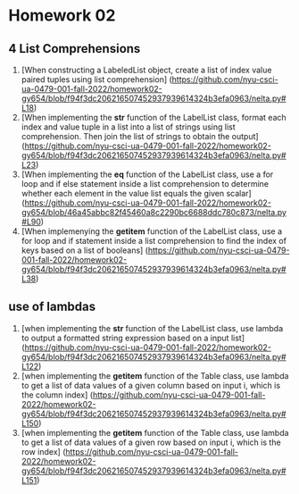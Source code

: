 # Homework 02

## 4 List Comprehensions
1. [When constructing a LabeledList object, create a list of index value paired tuples using list comprehension] (https://github.com/nyu-csci-ua-0479-001-fall-2022/homework02-gy654/blob/f94f3dc206216507452937939614324b3efa0963/nelta.py#L18)
2. [When implementing the __str__ function of the LabelList class, format each index and value tuple in a list into a list of strings using list comprehension. Then join the list of strings to obtain the output] (https://github.com/nyu-csci-ua-0479-001-fall-2022/homework02-gy654/blob/f94f3dc206216507452937939614324b3efa0963/nelta.py#L23)
3. [When implementing the __eq__ function of the LabelList class, use a for loop and if else statement inside a list comprehension to determine whether each element in the value list equals the given scalar] (https://github.com/nyu-csci-ua-0479-001-fall-2022/homework02-gy654/blob/46a45abbc82f45460a8c2290bc6688ddc780c873/nelta.py#L90)
4. [When implemenying the __getitem__ function of the LabelList class, use a for loop and if statement inside a list comprehension to find the index of keys based on a list of booleans] (https://github.com/nyu-csci-ua-0479-001-fall-2022/homework02-gy654/blob/f94f3dc206216507452937939614324b3efa0963/nelta.py#L38)

## use of lambdas
1. [when implementing the __str__ function of the LabelList class, use lambda to output a formatted string expression based on a input list] (https://github.com/nyu-csci-ua-0479-001-fall-2022/homework02-gy654/blob/f94f3dc206216507452937939614324b3efa0963/nelta.py#L122)
2. [when implementing the __getitem__ function of the Table class, use lambda to get a list of data values of a given column based on input i, which is the column index] (https://github.com/nyu-csci-ua-0479-001-fall-2022/homework02-gy654/blob/f94f3dc206216507452937939614324b3efa0963/nelta.py#L150)
3. [when implementing the __getitem__ function of the Table class, use lambda to get a list of data values of a given row based on input i, which is the row index]  (https://github.com/nyu-csci-ua-0479-001-fall-2022/homework02-gy654/blob/f94f3dc206216507452937939614324b3efa0963/nelta.py#L151)